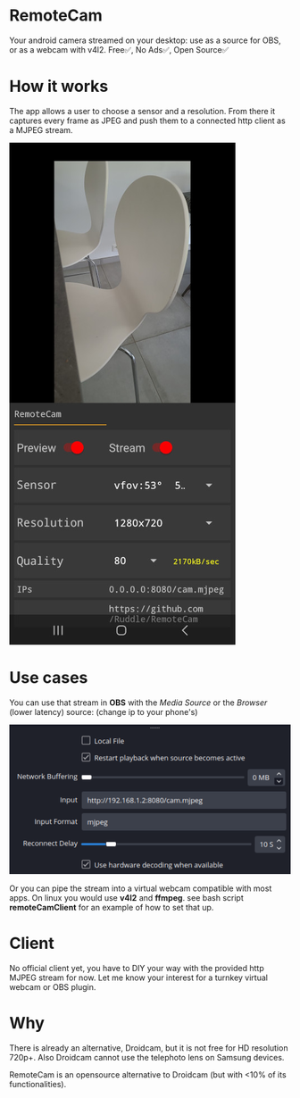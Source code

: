# RemoteCam
Your android camera streamed on your desktop: use as a source for OBS, or as a webcam with v4l2.
Free✅, No Ads✅, Open Source✅
# How it works
The app allows a user to choose a sensor and a resolution. From there it captures every frame as JPEG and push them to a connected http client as a MJPEG stream.

![app screenshot](assets/screen.jpg)

# Use cases
You can use that stream in **OBS** with the *Media Source* or the *Browser* (lower latency) source: (change ip to your phone's)

![example](assets/obs_mediasource.png)

Or you can pipe the stream into a virtual webcam compatible with most apps. On linux you would use **v4l2** and **ffmpeg**.
see bash script **remoteCamClient** for an example of how to set that up.

# Client
No official client yet, you have to DIY your way with the provided http MJPEG stream for now.
Let me know your interest for a turnkey virtual webcam or OBS plugin.

# Why
There is already an alternative, Droidcam, but it is not free for HD resolution 720p+.
Also Droidcam cannot use the telephoto lens on Samsung devices.

RemoteCam is an opensource alternative to Droidcam (but with <10% of its functionalities). 